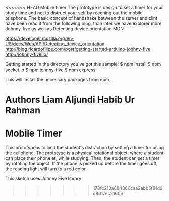 <<<<<<< HEAD
Mobile timer
The prototype is design to set a timer for your study time and not to distruct your self by reaching out the mobile telephone.
The basic concept of handshake between the server and clint  have been read it from the following blog, than later we have explorer more Johnny-five as well as Detecting device orientation MDN.

https://developer.mozilla.org/en-US/docs/Web/API/Detecting_device_orientation
http://blog.ricardofilipe.com/post/getting-started-arduino-johhny-five
http://johnny-five.io/

Getting started
In the directory you've got this sample:
$ npm install
$ npm socket.io
$ npm johnny-five
$ npm express

This will install the necessary packages from npm.


Authors
Liam Aljundi
Habib Ur Rahman
=======
# Mobile Timer

This prototype is to limit the student's distraction by setting a timer for using the cellphone. The prototype is a physical rotational object, where a student can place their phone at, while studying. Then, the student can set a timer by rotating the object. If the phone is picked up before the timer goes off, the reading light will turn to a red color. 

This sketch uses Johnny Five library
>>>>>>> 178fc213a884866caa2abb5f81d9c8617ec21606
